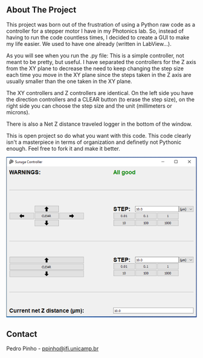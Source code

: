 <!-- ABOUT THE PROJECT -->
## About The Project

This project was born out of the frustration of using a Python raw code as a controller for a stepper motor I have in my Photonics lab. So, instead of having to run the code countless times, I decided to create a GUI to make my life easier. We used to have one already (written in LabView...).

As you will see when you run the .py file: This is a simple controller, not meant to be pretty, but useful. I have separated the controllers for the Z axis from the XY plane to decrease the need to keep changing the step size each time you move in the XY plane since the steps taken in the Z axis are usually smaller than the one taken in the XY plane.

The XY controllers and Z controllers are identical. On the left side you have the direction controllers and a CLEAR button (to erase the step size), on the right side you can choose the step size and the unit (millimeters or microns).

There is also a Net Z distance traveled logger in the bottom of the window.

This is open project so do what you want with this code. This code clearly isn't a masterpiece in terms of organization and definetly not Pythonic enough. Feel free to fork it and make it better.


![example](https://github.com/PedroPinh0/Suruga-Controller/blob/master/example.PNG?raw=true)

<!-- CONTACT -->
## Contact

Pedro Pinho - ppinho@ifi.unicamp.br
